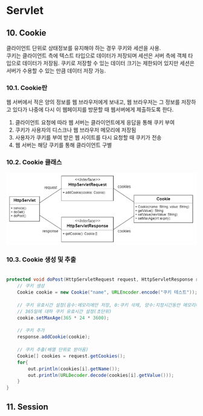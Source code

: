 ﻿# Servlet  

## 10. Cookie  
클라이언트 단위로 상태정보를 유지해야 하는 경우 쿠키와 세션을 사용.  
쿠키는 클라이언트 측에 텍스트 타입으로 데이터가 저장되며 세션은 서버 측에 객체 타입으로 데이터가 저장됨.
쿠키로 저장할 수 있는 데이터 크기는 제한되어 있지만 세션은 서버가 수용할 수 있는 만큼 데이터 저장 가능.

### 10.1. Cookie란  
웹 서버에서 적은 양의 정보를 웹 브라우저에게 보내고, 웹 브라우저는 그 정보를 저장하고 있다가 나중에 다시 이 웹페이지를 방문할 때 웹서버에게 제출하도록 한다.  
1. 클라이언트 요청에 따라 웹 서버는 클라이언트에게 응답을 통해 쿠키 부여  
2. 쿠키가 사용자의 디스크나 웹 브라우저 메모리에 저장됨  
3. 사용자가 쿠키를 부여 받은 웹 사이트를 다시 요청할 때 쿠키가 전송  
4. 웹 서버는 해당 쿠키를 통해 클라이언트 구별  

### 10.2. Cookie 클래스  
![CookieClassIMG](./img/cookieClass.PNG)  

### 10.3. Cookie 생성 및 추출  

``` java

protected void doPost(HttpServletRequest request, HttpServletResponse response) throws ServletException, IOException {
	// 쿠키 생성
	Cookie cookie = new Cookie("name", URLEncoder.encode("쿠키 테스트"));
	
	// 쿠키 유효시간 설정(음수:메모리에만 저장, 0:쿠키 삭제, 양수:지정시간동안 메모리에 저장)
	// 365일에 대하 쿠키 유효시간 설정(초단위)
	cookie.setMaxAge(365 * 24 * 3600);
	
	// 쿠키 추가
	response.addCookie(cookie);
	
	// 쿠키 추출(배열 단위로 받아옴)
	Cookie[] cookies = request.getCookies();
	for{
		out.println(cookies[i].getName());
		out.println(URLDecoder.decode(cookies[i].getValue()));
	}
}
```

## 11. Session  

